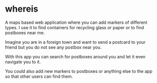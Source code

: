 # whereis
A maps based web application where you can add markers of different types. 
I use it to find containers for recycling glass or paper or to find postboxes 
near me.

Imagine you are in a foreign town and want to send a postcard to your friend 
but you do not see any postbox near you.

With this app you can search for postboxes around you and let it even navigate 
you to it.

You could also add new markers to postboxes or anything else to the app so that
other users can find them.